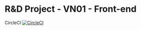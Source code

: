 # R&D Project - VN01 - Front-end
CircleCI [![CircleCI](https://dl.circleci.com/status-badge/img/gh/rnd-vn01/rnd-vn01-fe/tree/main.svg?style=svg&circle-token=f6a4f1c65844b82d17667b578f14cb6fbc3fc16a)](https://dl.circleci.com/status-badge/redirect/gh/rnd-vn01/rnd-vn01-fe/tree/main)
